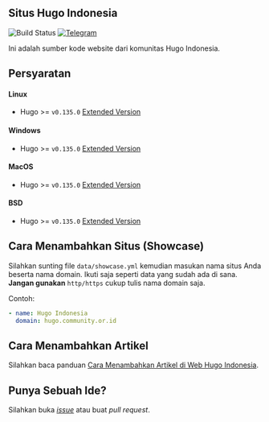 ## Situs Hugo Indonesia

![Build Status](https://github.com/gohugoid/gohugoid-web/workflows/Deploy/badge.svg)
[![Telegram][Telegram-badge]][Telegram]

Ini adalah sumber kode website dari komunitas Hugo Indonesia.

## Persyaratan

#### Linux

- Hugo >= `v0.135.0` [Extended Version](https://gohugo.io/installation/linux/#editions)

#### Windows

-  Hugo >= `v0.135.0` [Extended Version](https://gohugo.io/installation/windows/#editions)

#### MacOS

- Hugo >= `v0.135.0` [Extended Version](https://gohugo.io/installation/macos/#editions)

#### BSD

- Hugo >= `v0.135.0` [Extended Version](https://gohugo.io/installation/bsd/#editions)

## Cara Menambahkan Situs (Showcase)

Silahkan sunting file `data/showcase.yml` kemudian masukan nama situs Anda beserta nama domain. 
Ikuti saja seperti data yang sudah ada di sana. **Jangan gunakan** `http/https` cukup tulis nama domain saja.

Contoh:

```yml
- name: Hugo Indonesia
  domain: hugo.community.or.id
```

## Cara Menambahkan Artikel

Silahkan baca panduan [Cara Menambahkan Artikel di Web Hugo Indonesia](https://gohugoid.github.io/post/artikel-hugo-indonesia/).

## Punya Sebuah Ide?

Silahkan buka [_issue_](https://github.com/gohugoid/gohugoid-web/issues) atau buat _pull request_.

[Telegram]: https://t.me/gohugoid
[Telegram-badge]: https://img.shields.io/badge/chat%20on-telegram-blue.svg
